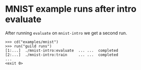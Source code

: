 # MNIST example runs after intro evaluate

After running `evaluate` on `mnist-intro` we get a second run.

    >>> cd("examples/mnist")
    >>> run("guild runs")
    [1:...]  ./mnist-intro:evaluate  ... ...  completed
    [2:...]  ./mnist-intro:train     ... ...  completed
    ...
    <exit 0>

